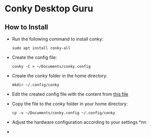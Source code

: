 # Conky Desktop Guru
## How to Install
   - Run the following command to install conky:

         sudo apt install conky-all
   - Create the config file:
   
         conky -C > ~/Documents/conky.config
   - Create the conky folder in the home directory:
  
         mkdir ~/.config/conky
   - Edit the created config file with the content from [this file](https://github.com/moabdrabou/Conky_Desktop_Guru/blob/main/conky.config)
   - Copy the file to the conky folder in your home directory:

         cp -v ~/Documents/conky.config ~/.config/conky
   - Adjust the hardware configuration according to your settings
         *nn
   - 



